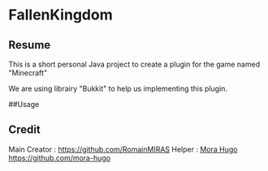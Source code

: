 # FallenKingdom
## Resume
This is a short personal Java project to create a plugin for the game named "Minecraft"

We are using librairy "Bukkit" to help us implementing this plugin.

##Usage

## Credit
Main Creator : https://github.com/RomainMIRAS
Helper : [Mora Hugo](https://github.com/mora-hugo) https://github.com/mora-hugo
